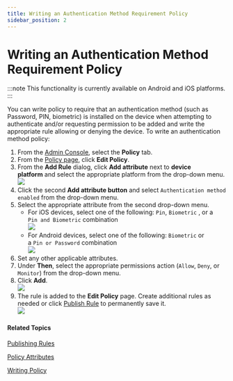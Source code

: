 ```yaml
---
title: Writing an Authentication Method Requirement Policy
sidebar_position: 2
---   
```


Writing an Authentication Method Requirement Policy
===================================================

:::note
This functionality is currently available on Android and iOS platforms.
:::

You can write policy to require that an authentication method (such as Password, PIN, biometric) is installed on the device when attempting to authenticate and/or requesting permission to be added and write the appropriate rule allowing or denying the device. To write an authentication method policy:

1.  From the [Admin Console](/docs/secure-work/workforce-settings/admin-console/admin-console-login), select the **Policy** tab.
2.  From the [Policy page](Defining_Policy.htm#Policy_page), click **Edit Policy**. 
3.  From the **Add Rule** dialog, click **Add attribute** next to **device platform** and select the appropriate platform from the drop-down menu.  
    ![](/images/policy/device_platform_ios.PNG)
4.  Click the second **Add attribute button** and select `Authentication method enabled` from the drop-down menu.
5.  Select the appropriate attribute from the second drop-down menu.
    *   For iOS devices, select one of the following: `Pin`, `Biometric` , or a `Pin and Biometric` combination  
        ![](/images/policy/authentication_method_ios.PNG)
    *   For Android devices, select one of the following: `Biometric` or a `Pin or Password` combination  
        ![](/images/policy/authentication_method_android.PNG)
6.  Set any other applicable attributes.
7.  Under **Then**, select the appropriate permissions action (`Allow`, `Deny`, or `Monitor`) from the drop-down menu.
8.  Click **Add**.  
    ![](/images/policy/authentication_method_android_biometric.PNG)
9.  The rule is added to the **Edit Policy** page. Create additional rules as needed or click [Publish Rule](/docs/secure-work/workforce-settings/policy/policy-publish-rules/publishing-rules) to permanently save it.  
    ![](/images/policy/authentication_method_android_biometric_edit_screen.PNG)

#### Related Topics

[Publishing Rules](/docs/secure-work/workforce-settings/policy/policy-publish-rules/publishing-rules)

[Policy Attributes](/docs/secure-work/workforce-settings/policy/policy-writing/policy-attributes)

[Writing Policy](/docs/secure-work/workforce-settings/policy/policy-writing/writing-policy)